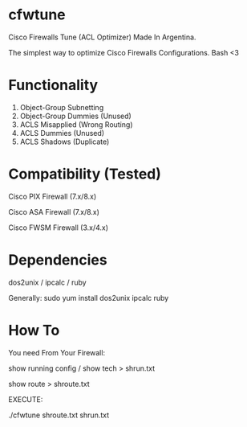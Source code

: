 cfwtune
=======

Cisco Firewalls Tune (ACL Optimizer)
Made In Argentina.

The simplest way to optimize Cisco Firewalls Configurations.
Bash <3

Functionality
=======
1. Object-Group Subnetting
2. Object-Group Dummies (Unused)
3. ACLS Misapplied (Wrong Routing)
4. ACLS Dummies (Unused)
5. ACLS Shadows (Duplicate)

Compatibility (Tested)
=======

Cisco PIX Firewall (7.x/8.x)

Cisco ASA Firewall (7.x/8.x)

Cisco FWSM Firewall (3.x/4.x)

Dependencies
=======

dos2unix / ipcalc / ruby

Generally: sudo yum install dos2unix ipcalc ruby

How To
=======
You need From Your Firewall:

show running config / show tech > shrun.txt

show route > shroute.txt

EXECUTE:

./cfwtune shroute.txt shrun.txt
